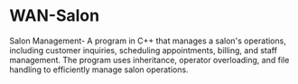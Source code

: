# WAN-Salon
Salon Management- A program in C++ that manages a salon's operations, including customer inquiries, scheduling appointments, billing, and staff management. The program uses inheritance, operator overloading, and file handling to efficiently manage salon operations.
